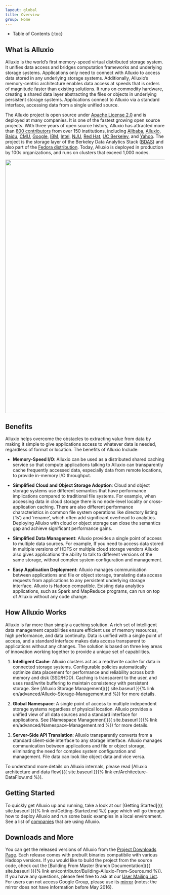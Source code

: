 ```yaml
---
layout: global
title: Overview
group: Home
---
```


* Table of Contents
{:toc}


## What is Alluxio

Alluxio is the world’s first memory-speed virtual distributed storage system. It unifies data access
and bridges computation frameworks and underlying storage systems.  Applications only need to
connect with Alluxio to access data stored in any underlying storage systems. Additionally,
Alluxio’s memory-centric architecture enables data access at speeds that is orders of magnitude
faster than existing solutions.  It runs on commodity hardware, creating a shared data layer
abstracting the files or objects in underlying persistent storage systems. Applications connect to
Alluxio via a standard interface, accessing data from a single unified source.

The Alluxio project is open source under [Apache License
2.0](https://github.com/alluxio/alluxio/blob/master/LICENSE) and is deployed at many companies. It
is one of the fastest growing open source projects. With three years of open source history, Alluxio
has attracted more than [800 contributors](https://github.com/alluxio/alluxio/graphs/contributors)
from over 150 institutions, including [Alibaba](http://www.alibaba.com),
[Alluxio](http://www.alluxio.com/), [Baidu](https://www.baidu.com), [CMU](https://www.cmu.edu/),
[Google](https://www.google.com), [IBM](https://www.ibm.com), [Intel](http://www.intel.com/),
[NJU](http://www.nju.edu.cn/english/), [Red Hat](https://www.redhat.com/), [UC
Berkeley](https://amplab.cs.berkeley.edu/), and [Yahoo](https://www.yahoo.com/).  The project is the
storage layer of the Berkeley Data Analytics Stack ([BDAS](https://amplab.cs.berkeley.edu/bdas/))
and also part of the [Fedora distribution](https://fedoraproject.org/wiki/SIGs/bigdata/packaging).
Today, Alluxio is deployed in production by 100s organizations, and runs on clusters that exceed
1,000 nodes.

<div style="text-align:center">
<span>
<img src="{{site.baseurl}}{% link img/stack.png %}" width="800"/>
</span>
</div>

## Benefits

Alluxio helps overcome the obstacles to extracting value from data by making it simple to give
applications access to whatever data is needed, regardless of format or location. The benefits of
Alluxio Include:

* **Memory-Speed I/O**: Alluxio can be used as a distributed shared caching service so that compute
applications talking to Alluxio can transparently cache frequently accessed data, especially data
from remote locations, to provide in-memory I/O throughput.

* **Simplified Cloud and Object Storage Adoption**: Cloud and object storage systems use different
semantics that have performance implications compared to traditional file systems. For example, when
accessing data in cloud storage there is no node-level locality or cross-application caching. There
are also different performance characteristics in common file system operations like directory
listing (‘ls’) and ‘rename’, which often add significant overhead to analytics. Deploying Alluixo
with cloud or object storage can close the semantics gap and achieve significant performance gains.

* **Simplified Data Management**: Alluxio provides a single point of access to multiple data
sources. For example, If you need to access data stored in multiple versions of HDFS or multiple
cloud storage vendors Alluxio also gives applications the ability to talk to different versions of
the same storage, without complex system configuration and management.

* **Easy Application Deployment**: Alluxio manages communication between applications and file or
object storage, translating data access requests from applications to any persistent underlying
storage interface. Alluxio is Hadoop compatible.  Existing data analytics applications, such as
Spark and MapReduce programs, can run on top of Alluxio without any code change.

## How Alluxio Works

Alluxio is far more than simply a caching solution. A rich set of intelligent data management
capabilities ensure efficient use of memory resources, high performance, and data continuity. Data
is unified with a single point of access, and a standard interface makes data access transparent to
applications without any changes. The solution is based on three key areas of innovation working
together to provide a unique set of capabilities.

1. **Intelligent Cache**: Alluxio clusters act as a read/write cache for data in connected storage
systems. Configurable policies automatically optimize data placement for performance and reliability
across both memory and disk (SSD/HDD). Caching is transparent to the user, and uses read/write
buffering to maintain consistency with persistent storage.  See [Alluxio Storage Management]({{
site.baseurl }}{% link en/advanced/Alluxio-Storage-Management.md %}) for more details.

1. **Global Namespace**: A single point of access to multiple independent storage systems regardless
of physical location. Alluxio provides a unified view of all data sources and a standard interface
for applications.  See [Namespace Management]({{ site.baseurl }}{% link
en/advanced/Namespace-Management.md %}) for more details.

1. **Server-Side API Translation**: Alluxio transparently converts from a standard client-side
interface to any storage interface. Alluxio manages communication between applications and file or
object storage, eliminating the need for complex system configuration and management. File data can
look like object data and vice versa.

To understand more details on Alluxio internals, please read [Alluxio architecture and data flow]({{
site.baseurl }}{% link en/Architecture-DataFlow.md %}).

## Getting Started

To quickly get Alluxio up and running, take a look at our [Getting Started]({{ site.baseurl }}{%
link en/Getting-Started.md %}) page which will go through how to deploy Alluxio and run some basic
examples in a local environment.  See a list of
[companies](https://alluxio.org/community/powered-by-alluxio) that are using Alluxio.

## Downloads and More

You can get the released versions of Alluxio from the [Project Downloads
Page](http://alluxio.org/download). Each release comes with prebuilt binaries compatibile with
various Hadoop versions. If you would like to build the project from the source code, check out the
[Building From Master Branch Documentation]({{ site.baseurl }}{% link
en/contributor/Building-Alluxio-From-Source.md %}). If you have any questions, please feel free to
ask at our [User Mailing
List](https://groups.google.com/forum/?fromgroups#!forum/alluxio-users). For users can not access
Google Group, please use its [mirror](http://alluxio-users.85194.x6.nabble.com/) (notes: the mirror
does not have information before May 2016).
